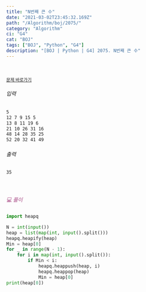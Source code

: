 ```yaml
---
title: "N번째 큰 수"
date: "2021-03-02T23:45:32.169Z"
path: "/Algorithm/boj/2075/"
category: "Algorithm"
ci: "G4"
cat: "BOJ"
tags: ["BOJ", "Python", "G4"]
description: "[BOJ | Python | G4] 2075. N번째 큰 수"
---
```


<br />

<a href="https://www.acmicpc.net/problem/2075"><small>문제 바로가기</small></a>

###### 입력

```sh
5
12 7 9 15 5
13 8 11 19 6
21 10 26 31 16
48 14 28 35 25
52 20 32 41 49
```

###### 출력

```sh
35
```

<br />

##### <h5 style="color:#C587AE;">💻 풀이</h5>

```python
import heapq

N = int(input())
heap = list(map(int, input().split()))
heapq.heapify(heap)
Min = heap[0]
for _ in range(N - 1):
    for i in map(int, input().split()):
        if Min < i:
            heapq.heappush(heap, i)
            heapq.heappop(heap)
            Min = heap[0]
print(heap[0])
```



